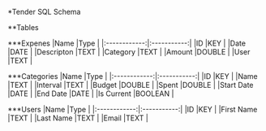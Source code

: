 *Tender SQL Schema

**Tables

***Expenes
|Name          |Type         |
|:------------:|:-----------:|
|ID            |KEY          |
|Date          |DATE         |
|Descripton    |TEXT         |
|Category      |TEXT         |
|Amount        |DOUBLE       |
|User          |TEXT         |


***Categories
|Name          |Type         |
|:------------:|:-----------:|
|ID            |KEY          |
|Name          |TEXT         |
|Interval      |TEXT         |
|Budget        |DOUBLE       |
|Spent         |DOUBLE       |
|Start Date    |DATE         |
|End Date      |DATE         |
|Is Current    |BOOLEAN      |



***Users
|Name          |Type         |
|:------------:|:-----------:|
|ID            |KEY          |
|First Name    |TEXT         |
|Last Name     |TEXT         |
|Email         |TEXT         |
